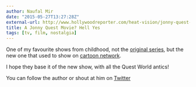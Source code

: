 ```yaml
---
author: Naufal Mir
date: "2015-05-27T13:27:28Z"
external-url: http://www.hollywoodreporter.com/heat-vision/jonny-quest-movie-robert-rodriguez-797743
title: A Jonny Quest Movie? Hell Yes
tags: [tv, film, nostalgia]
---
```


One of my favourite shows from childhood, not the [original series](http://en.wikipedia.org/wiki/Jonny_Quest#The_New_Adventures_of_Jonny_Quest), but the new one that used to show on [cartoon network](http://en.wikipedia.org/wiki/Jonny_Quest#The_Real_Adventures_of_Jonny_Quest).

I hope they base it of the new show, with all the Quest World antics!

You can follow the author or shout at him on [Twitter](https://twitter.com/abijango)

